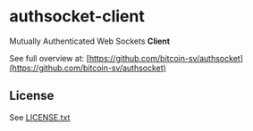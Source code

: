 # authsocket-client
 Mutually Authenticated Web Sockets **Client**

See full overview at: [https://github.com/bitcoin-sv/authsocket](https://github.com/bitcoin-sv/authsocket)

## License

See [LICENSE.txt](./LICENSE.txt)
